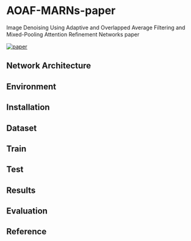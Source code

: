 # AOAF-MARNs-paper
Image Denoising Using Adaptive and Overlapped Average Filtering and Mixed-Pooling Attention Reﬁnement Networks paper

[![paper](https://img.shields.io/badge/mathematics-paper-green)](https://www.mdpi.com/2227-7390/9/10/1130)

## Network Architecture



## Environment


## Installation


## Dataset


## Train




## Test



## Results


## Evaluation



## Reference




